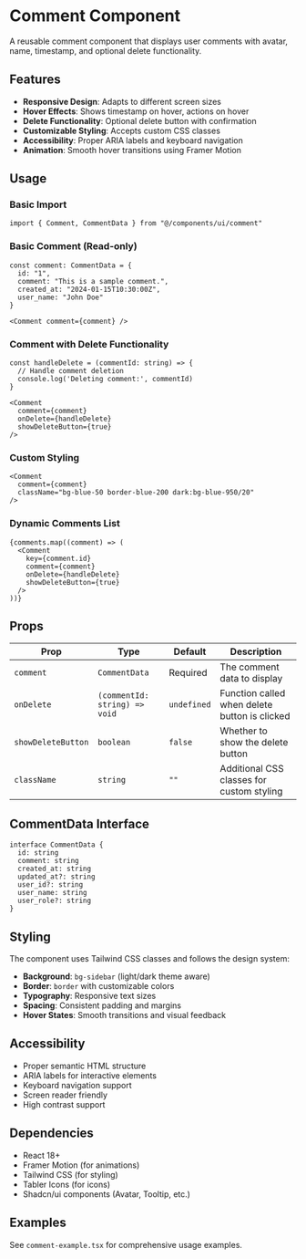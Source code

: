 # Comment Component

A reusable comment component that displays user comments with avatar, name, timestamp, and optional delete functionality.

## Features

- **Responsive Design**: Adapts to different screen sizes
- **Hover Effects**: Shows timestamp on hover, actions on hover
- **Delete Functionality**: Optional delete button with confirmation
- **Customizable Styling**: Accepts custom CSS classes
- **Accessibility**: Proper ARIA labels and keyboard navigation
- **Animation**: Smooth hover transitions using Framer Motion

## Usage

### Basic Import

```tsx
import { Comment, CommentData } from "@/components/ui/comment"
```

### Basic Comment (Read-only)

```tsx
const comment: CommentData = {
  id: "1",
  comment: "This is a sample comment.",
  created_at: "2024-01-15T10:30:00Z",
  user_name: "John Doe"
}

<Comment comment={comment} />
```

### Comment with Delete Functionality

```tsx
const handleDelete = (commentId: string) => {
  // Handle comment deletion
  console.log('Deleting comment:', commentId)
}

<Comment
  comment={comment}
  onDelete={handleDelete}
  showDeleteButton={true}
/>
```

### Custom Styling

```tsx
<Comment
  comment={comment}
  className="bg-blue-50 border-blue-200 dark:bg-blue-950/20"
/>
```

### Dynamic Comments List

```tsx
{comments.map((comment) => (
  <Comment
    key={comment.id}
    comment={comment}
    onDelete={handleDelete}
    showDeleteButton={true}
  />
))}
```

## Props

| Prop | Type | Default | Description |
|------|------|---------|-------------|
| `comment` | `CommentData` | Required | The comment data to display |
| `onDelete` | `(commentId: string) => void` | `undefined` | Function called when delete button is clicked |
| `showDeleteButton` | `boolean` | `false` | Whether to show the delete button |
| `className` | `string` | `""` | Additional CSS classes for custom styling |

## CommentData Interface

```tsx
interface CommentData {
  id: string
  comment: string
  created_at: string
  updated_at?: string
  user_id?: string
  user_name: string
  user_role?: string
}
```

## Styling

The component uses Tailwind CSS classes and follows the design system:

- **Background**: `bg-sidebar` (light/dark theme aware)
- **Border**: `border` with customizable colors
- **Typography**: Responsive text sizes
- **Spacing**: Consistent padding and margins
- **Hover States**: Smooth transitions and visual feedback

## Accessibility

- Proper semantic HTML structure
- ARIA labels for interactive elements
- Keyboard navigation support
- Screen reader friendly
- High contrast support

## Dependencies

- React 18+
- Framer Motion (for animations)
- Tailwind CSS (for styling)
- Tabler Icons (for icons)
- Shadcn/ui components (Avatar, Tooltip, etc.)

## Examples

See `comment-example.tsx` for comprehensive usage examples.













